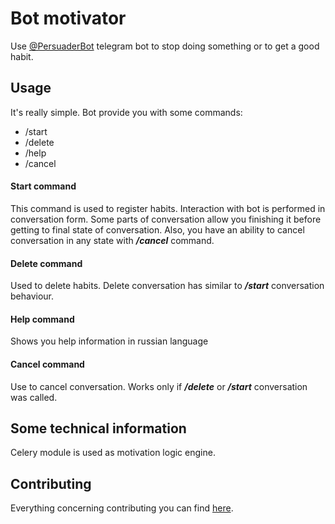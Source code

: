 # Bot motivator
Use [@PersuaderBot](https://t.me/PersuaderBot) telegram bot to stop doing something or to get a good habit.

## Usage
It's really simple. Bot provide you with some commands:
 - /start
 - /delete
 - /help
 - /cancel
 
#### Start command
This command is used to register habits. Interaction with bot is performed in
conversation form. Some parts of conversation allow you finishing it before getting to final state
of conversation. Also, you have an ability to cancel conversation in any state with ***/cancel*** command.

#### Delete command
Used to delete habits. Delete conversation has similar to ***/start*** conversation behaviour.

#### Help command
Shows you help information in russian language

#### Cancel command
Use to cancel conversation. Works only if ***/delete*** or ***/start*** conversation was called.

## Some technical information
Celery module is used as motivation logic engine.

## Contributing
Everything concerning contributing you can find [here](./CONTRIBUTING.md).
